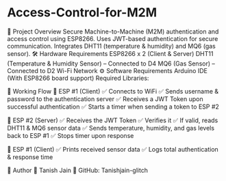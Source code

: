 # Access-Control-for-M2M

📌 Project Overview
Secure Machine-to-Machine (M2M) authentication and access control using ESP8266.
Uses JWT-based authentication for secure communication.
Integrates DHT11 (temperature & humidity) and MQ6 (gas sensor).
🛠️ Hardware Requirements
ESP8266 x 2 (Client & Server)
DHT11 (Temperature & Humidity Sensor) – Connected to D4
MQ6 (Gas Sensor) – Connected to D2
Wi-Fi Network
⚙️ Software Requirements
Arduino IDE (With ESP8266 board support)
Required Libraries:

🚦 Working Flow
🔹 ESP #1 (Client)
✅ Connects to WiFi
✅ Sends username & password to the authentication server
✅ Receives a JWT Token upon successful authentication
✅ Starts a timer when sending a token to ESP #2

🔹 ESP #2 (Server)
✅ Receives the JWT Token
✅ Verifies it
✅ If valid, reads DHT11 & MQ6 sensor data
✅ Sends temperature, humidity, and gas levels back to ESP #1
✅ Stops timer upon response

🔹 ESP #1 (Client)
✅ Prints received sensor data
✅ Logs total authentication & response time



📝 Author
👤 Tanish Jain
🔗 GitHub: Tanishjain-glitch
